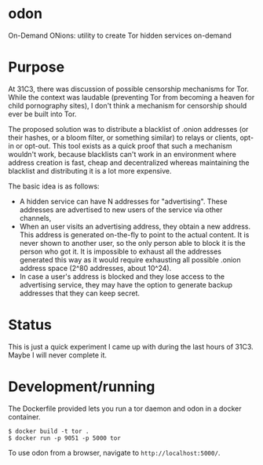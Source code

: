 odon
====

On-Demand ONions: utility to create Tor hidden services on-demand

Purpose
=======

At 31C3, there was discussion of possible censorship mechanisms for
Tor.  While the context was laudable (preventing Tor from becoming a
heaven for child pornography sites), I don't think a mechanism for
censorship should ever be built into Tor.

The proposed solution was to distribute a blacklist of .onion
addresses (or their hashes, or a bloom filter, or something similar)
to relays or clients, opt-in or opt-out. This tool exists as a quick
proof that such a mechanism wouldn't work, because blacklists can't
work in an environment where address creation is fast, cheap and
decentralized whereas maintaining the blacklist and distributing it is
a lot more expensive.

The basic idea is as follows:
* A hidden service can have N addresses for "advertising". These
  addresses are advertised to new users of the service via other
  channels,
* When an user visits an advertising address, they obtain a new
  address.  This address is generated on-the-fly to point to the
  actual content. It is never shown to another user, so the only
  person able to block it is the person who got it. It is impossible
  to exhaust all the addresses generated this way as it would require
  exhausting all possible .onion address space (2^80 addresses, about
  10^24).
* In case a user's address is blocked and they lose access to the
  advertising service, they may have the option to generate backup
  addresses that they can keep secret.

Status
======

This is just a quick experiment I came up with during the last hours of 31C3.
Maybe I will never complete it.

Development/running
===================

The Dockerfile provided lets you run a tor daemon and odon in a docker
container.

	$ docker build -t tor .
	$ docker run -p 9051 -p 5000 tor

To use odon from a browser, navigate to `http://localhost:5000/`.

